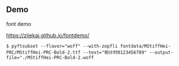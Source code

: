 ## Demo

font demo

https://zjiekai.github.io/fontdemo/

```
$ pyftsubset --flavor="woff" --with-zopfli fontdata/MStiffHei-PRC/MStiffHei-PRC-Bold-2.ttf --text="倒计时0123456789" --output-file="./MStiffHei-PRC-Bold-2.woff
```